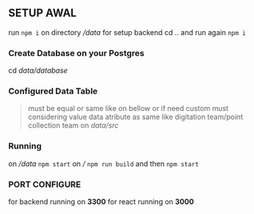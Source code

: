 ## SETUP AWAL

run `npm i` on directory */data* for setup backend
cd ..
and run again `npm i`

### Create Database on your Postgres

cd *data/database*

### Configured Data Table

> must be equal or same like on bellow or if need custom must considering value data atribute as same like digitation team/point collection team
on *data/src*

### Running

on */data* `npm start`
on */* `npm run build` and then `npm start`

### PORT CONFIGURE

for backend running on **3300**
for react running on **3000**
